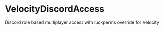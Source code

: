 # VelocityDiscordAccess

Discord role based multiplayer access with luckperms override for Velocity
